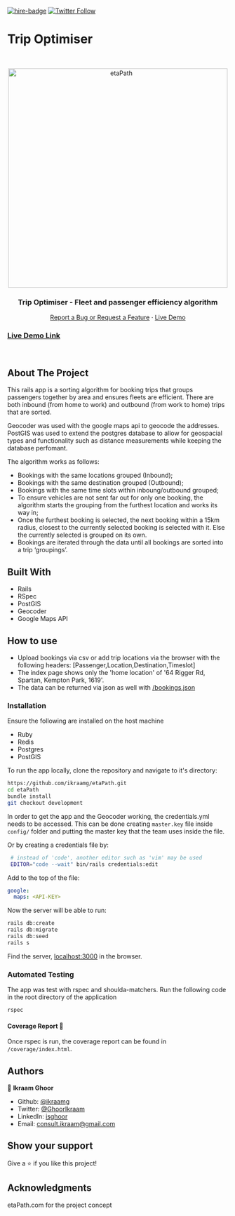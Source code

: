 <!-- [![Contributors][contributors-shield]][contributors-url][![Forks][forks-shield]][forks-url][![Stargazers][stars-shield]][stars-url][![Issues][issues-shield]][issues-url] -->
[![hire-badge](https://img.shields.io/badge/Consult%20/%20Hire%20Ikraam-Click%20to%20Contact-brightgreen)](mailto:consult.ikraam@gmail.com) [![Twitter Follow](https://img.shields.io/twitter/follow/GhoorIkraam?label=Follow%20Ikraam%20on%20Twitter&style=social)](https://twitter.com/GhoorIkraam)

# Trip Optimiser
<!-- PROJECT LOGO -->

<br />
<p align="center">
  <a href="https://github.com/ikraamg/etaPath.git">
    <p align="center"> <img src="https://user-images.githubusercontent.com/34813339/97208673-13507180-17c4-11eb-918e-7360436c48bd.png" alt="etaPath" height="500">
    </p>
  </a>

  <h3 align="center">Trip Optimiser - Fleet and passenger efficiency algorithm </h3>

  <p align="center">
    <a href="https://github.com/ikraamg/etaPath/issues">Report a Bug or Request a Feature</a>
    ·
    <a href="https://trip-booking-algorithm.herokuapp.com/">Live Demo</a>
  </p>
</p>

<!-- Live Link  -->

### [Live Demo Link](https://trip-booking-algorithm.herokuapp.com/)

<br>
<!-- ABOUT THE PROJECT -->

## About The Project

This rails app is a sorting algorithm for booking trips that groups passengers together by area and ensures fleets are efficient. There are both inbound (from home to work) and outbound (from work to home) trips that are sorted.

Geocoder was used with the google maps api to geocode the addresses.
PostGIS was used to extend the postgres database to allow for geospacial types and functionality such as distance measurements while keeping the database perfomant.

The algorithm works as follows:

- Bookings with the same locations grouped (Inbound);
- Bookings with the same destination  grouped (Outbound);
- Bookings with the same time slots within inboung/outbound grouped;
- To ensure vehicles are not sent far out for only one booking, the algorithm starts the grouping from the furthest location and works its way in;
- Once the furthest booking is selected, the next booking within a 15km radius, closest to the currently selected booking is selected with it. Else the currently selected is grouped on its own.
- Bookings are iterated through the data until all bookings are sorted into a trip ‘groupings’.

<!-- CONTROL'S -->
## Built With

- Rails
- RSpec
- PostGIS
- Geocoder
- Google Maps API

## How to use

- Upload bookings via csv or add trip locations via the browser with the following headers: [Passenger,Location,Destination,Timeslot]
- The index page shows only the 'home location' of '64 Rigger Rd, Spartan, Kempton Park, 1619'.
- The data can be returned via json as well with [/bookings.json]()

### Installation

Ensure the following are installed on the host machine

- Ruby
- Redis
- Postgres
- PostGIS

To run the app locally, clone the repository and navigate to it's directory:

```bash
https://github.com/ikraamg/etaPath.git
cd etaPath
bundle install
git checkout development

```

In order to get the app and the Geocoder working, the credentials.yml needs to be accessed.
This can be done creating `master.key` file inside `config/` folder and putting the master key that the team uses inside the file.

Or by creating a credentials file by:

```bash
 # instead of 'code', another editor such as 'vim' may be used
 EDITOR="code --wait" bin/rails credentials:edit
```

Add to the top of the file:

``` yml
google:
  maps: <API-KEY>
```

Now the server will be able to run:

```bash
rails db:create
rails db:migrate
rails db:seed
rails s
```

Find the server, [localhost:3000](http://localhost:3000) in the browser.

### Automated Testing

The app was test with rspec and shoulda-matchers. Run the following code in the root directory of the application

```bash
rspec
```

#### Coverage Report 🧪

Once rspec is run, the coverage report can be found in `/coverage/index.html`.

<!-- CONTACT -->

## Authors

👤 **Ikraam Ghoor**

- Github: [@ikraamg](https://github.com/ikraamg)
- Twitter: [@GhoorIkraam](https://twitter.com/GhoorIkraam)
- LinkedIn: [isghoor](https://linkedin.com/isghoor)
- Email: [consult.ikraam@gmail.com](mailto:consult.ikraam@gmail.com)

## Show your support

Give a ⭐️ if you like this project!

## Acknowledgments

etaPath.com for the project concept

<!-- MARKDOWN LINKS & IMAGES -->
<!-- https://www.markdownguide.org/basic-syntax/#reference-style-links -->

[contributors-shield]: https://img.shields.io/github/contributors/ikraamg/etaPath.svg?style=flat-square
[contributors-url]: https://github.com/ikraamg/etaPath/graphs/contributors
[forks-shield]: https://img.shields.io/github/forks/ikraamg/etaPath.svg?style=flat-square
[forks-url]: https://github.com/ikraamg/etaPath/network/members
[stars-shield]: https://img.shields.io/github/stars/ikraamg/etaPath.svg?style=flat-square
[stars-url]: https://github.com/ikraamg/etaPath/stargazers
[issues-shield]: https://img.shields.io/github/issues/ikraamg/etaPath.svg?style=flat-square
[issues-url]: https://github.com/ikraamg/etaPath/issues

